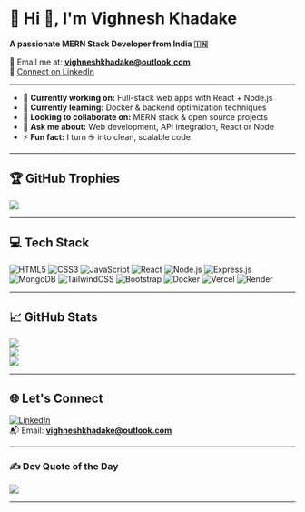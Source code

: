 # 💫 Hi 👋, I'm Vighnesh Khadake

**A passionate MERN Stack Developer from India 🇮🇳**

📧 Email me at: **vighneshkhadake@outlook.com**  
🔗 [Connect on LinkedIn](https://www.linkedin.com/in/vighnesh-k-903754281/)

---

- 🔭 **Currently working on:** Full-stack web apps with React + Node.js  
- 🌱 **Currently learning:** Docker & backend optimization techniques  
- 👯 **Looking to collaborate on:** MERN stack & open source projects  
- 💬 **Ask me about:** Web development, API integration, React or Node  
- ⚡ **Fun fact:** I turn ☕ into clean, scalable code  

---

## 🏆 GitHub Trophies

![](https://github-profile-trophy.vercel.app/?username=vighnesh583&theme=radical&no-frame=false&no-bg=false&margin-w=4)

---

## 💻 Tech Stack

![HTML5](https://img.shields.io/badge/HTML5-E34F26?style=for-the-badge&logo=html5&logoColor=white)
![CSS3](https://img.shields.io/badge/CSS3-1572B6?style=for-the-badge&logo=css3&logoColor=white)
![JavaScript](https://img.shields.io/badge/JavaScript-F7DF1E?style=for-the-badge&logo=javascript&logoColor=black)
![React](https://img.shields.io/badge/React-61DAFB?style=for-the-badge&logo=react&logoColor=black)
![Node.js](https://img.shields.io/badge/Node.js-339933?style=for-the-badge&logo=nodedotjs&logoColor=white)
![Express.js](https://img.shields.io/badge/Express.js-000000?style=for-the-badge&logo=express&logoColor=white)
![MongoDB](https://img.shields.io/badge/MongoDB-4EA94B?style=for-the-badge&logo=mongodb&logoColor=white)
![TailwindCSS](https://img.shields.io/badge/Tailwind_CSS-38B2AC?style=for-the-badge&logo=tailwind-css&logoColor=white)
![Bootstrap](https://img.shields.io/badge/Bootstrap-7952B3?style=for-the-badge&logo=bootstrap&logoColor=white)
![Docker](https://img.shields.io/badge/Docker-2496ED?style=for-the-badge&logo=docker&logoColor=white)
![Vercel](https://img.shields.io/badge/Vercel-000?style=for-the-badge&logo=vercel&logoColor=white)
![Render](https://img.shields.io/badge/Render-46E3B7?style=for-the-badge&logo=render&logoColor=black)

---



## 📈 GitHub Stats

![](https://github-readme-stats.vercel.app/api?username=vighnesh583&theme=radical&show_icons=true&hide_border=false&count_private=true)  
![](https://github-readme-stats.vercel.app/api/top-langs/?username=vighnesh583&layout=compact&theme=radical&hide_border=false)  
![](https://github-readme-streak-stats.herokuapp.com/?user=vighnesh583&theme=radical&hide_border=false)

---

## 🌐 Let's Connect

[![LinkedIn](https://img.shields.io/badge/LinkedIn-%230077B5.svg?style=for-the-badge&logo=linkedin&logoColor=white)](https://www.linkedin.com/in/vighnesh-k-903754281/)  
📬 Email: **vighneshkhadake@outlook.com**

---

### ✍️ Dev Quote of the Day

![](https://quotes-github-readme.vercel.app/api?type=horizontal&theme=radical)

---

<!-- Made with ❤️ by Vighnesh Khadake -->
